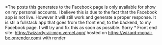 *The posts this generates to the Facebook page is only available for show on my personal accounts. I believe this is due to the fact that the Facebook app is not live. However it will still work and generate a proper response. It is stil a fullstack app that goes from the front end, to the backend, to my Facebook page. I will try and fix this as soon as possible. Sorry * 
Front end site: https://wizardy-ai-mcp.vercel.app/
hosted on https://wizard-mcpai-be.onrender.com/
with render
